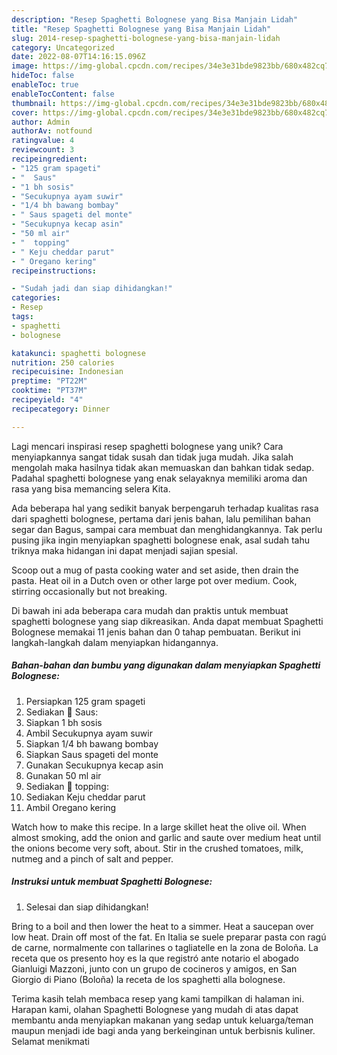 ```yaml
---
description: "Resep Spaghetti Bolognese yang Bisa Manjain Lidah"
title: "Resep Spaghetti Bolognese yang Bisa Manjain Lidah"
slug: 2014-resep-spaghetti-bolognese-yang-bisa-manjain-lidah
category: Uncategorized
date: 2022-08-07T14:16:15.096Z
image: https://img-global.cpcdn.com/recipes/34e3e31bde9823bb/680x482cq70/spaghetti-bolognese-foto-resep-utama.jpg
hideToc: false
enableToc: true
enableTocContent: false
thumbnail: https://img-global.cpcdn.com/recipes/34e3e31bde9823bb/680x482cq70/spaghetti-bolognese-foto-resep-utama.jpg
cover: https://img-global.cpcdn.com/recipes/34e3e31bde9823bb/680x482cq70/spaghetti-bolognese-foto-resep-utama.jpg
author: Admin
authorAv: notfound
ratingvalue: 4
reviewcount: 3
recipeingredient:
- "125 gram spageti"
- "  Saus"
- "1 bh sosis"
- "Secukupnya ayam suwir"
- "1/4 bh bawang bombay"
- " Saus spageti del monte"
- "Secukupnya kecap asin"
- "50 ml air"
- "  topping"
- " Keju cheddar parut"
- " Oregano kering"
recipeinstructions:

- "Sudah jadi dan siap dihidangkan!"
categories:
- Resep
tags:
- spaghetti
- bolognese

katakunci: spaghetti bolognese 
nutrition: 250 calories
recipecuisine: Indonesian
preptime: "PT22M"
cooktime: "PT37M"
recipeyield: "4"
recipecategory: Dinner

---
```





Lagi mencari inspirasi resep spaghetti bolognese yang unik? Cara menyiapkannya sangat tidak susah dan tidak juga mudah. Jika salah mengolah maka hasilnya tidak akan memuaskan dan bahkan tidak sedap. Padahal spaghetti bolognese yang enak selayaknya memiliki aroma dan rasa yang bisa memancing selera Kita.





Ada beberapa hal yang sedikit banyak berpengaruh terhadap kualitas rasa dari spaghetti bolognese, pertama dari jenis bahan, lalu pemilihan bahan segar dan Bagus, sampai cara membuat dan menghidangkannya. Tak perlu pusing jika ingin menyiapkan spaghetti bolognese enak,      asal sudah tahu triknya maka hidangan ini dapat menjadi sajian spesial.














Scoop out a mug of pasta cooking water and set aside, then drain the pasta. Heat oil in a Dutch oven or other large pot over medium. Cook, stirring occasionally but not breaking.






Di bawah ini ada beberapa cara mudah dan praktis untuk membuat spaghetti bolognese yang siap dikreasikan. Anda dapat membuat Spaghetti Bolognese memakai 11 jenis bahan dan 0 tahap pembuatan. Berikut ini langkah-langkah dalam menyiapkan hidangannya.

<!--inarticleads1-->

##### Bahan-bahan dan bumbu yang digunakan dalam menyiapkan Spaghetti Bolognese:

1. Persiapkan 125 gram spageti
1. Sediakan  🍅 Saus:
1. Siapkan 1 bh sosis
1. Ambil Secukupnya ayam suwir
1. Siapkan 1/4 bh bawang bombay
1. Siapkan  Saus spageti del monte
1. Gunakan Secukupnya kecap asin
1. Gunakan 50 ml air
1. Sediakan  🧀 topping:
1. Sediakan  Keju cheddar parut
1. Ambil  Oregano kering


Watch how to make this recipe. In a large skillet heat the olive oil. When almost smoking, add the onion and garlic and saute over medium heat until the onions become very soft, about. Stir in the crushed tomatoes, milk, nutmeg and a pinch of salt and pepper. 

<!--inarticleads2-->

##### Instruksi untuk membuat Spaghetti Bolognese:


1. Selesai dan siap dihidangkan!

Bring to a boil and then lower the heat to a simmer. Heat a saucepan over low heat. Drain off most of the fat. En Italia se suele preparar pasta con ragú de carne, normalmente con tallarines o tagliatelle en la zona de Boloña. La receta que os presento hoy es la que registró ante notario el abogado Gianluigi Mazzoni, junto con un grupo de cocineros y amigos, en San Giorgio di Piano (Boloña) la receta de los spaghetti alla bolognese. 

Terima kasih telah membaca resep yang kami tampilkan di halaman ini. Harapan kami, olahan Spaghetti Bolognese yang mudah di atas dapat membantu anda menyiapkan makanan yang sedap untuk keluarga/teman maupun menjadi ide bagi anda yang berkeinginan untuk berbisnis kuliner. Selamat menikmati
